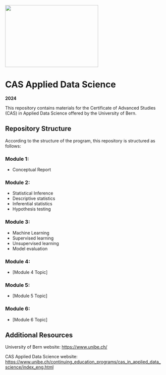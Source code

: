 <img src="https://www.unibe.ch/unibe/portal/content/e977779/e987247/e987248/leftcol987250/keryvisualADS_784_eng.png" width="300" height="200">

# CAS Applied Data Science
**2024**

This repository contains materials for the Certificate of Advanced Studies (CAS) in Applied Data Science offered by the University of Bern.

## Repository Structure

According to the structure of the program, this repository is structured as follows:

### Module 1:
*  Conceptual Report

### Module 2: 
* Statistical Inference
* Descriptive statistics
* Inferential statistics
* Hypothesis testing

### Module 3: 
* Machine Learning
* Supervised learning
* Unsupervised learning
* Model evaluation

### Module 4: 
* [Module 4 Topic]

### Module 5: 
* [Module 5 Topic]

### Module 6: 
* [Module 6 Topic]

## Additional Resources
University of Bern website: https://www.unibe.ch/

CAS Applied Data Science website: https://www.unibe.ch/continuing_education_programs/cas_in_applied_data_science/index_eng.html

    
   
